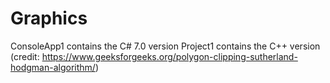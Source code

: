 # Graphics

ConsoleApp1 contains the C# 7.0 version
Project1 contains the C++ version (credit: https://www.geeksforgeeks.org/polygon-clipping-sutherland-hodgman-algorithm/)